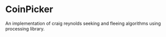 # CoinPicker
An implementation of craig reynolds seeking and fleeing algorithms using processing library.

